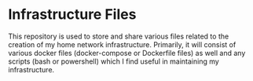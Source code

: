 # Infrastructure Files

This repository is used to store and share various files related to the creation of my home network infrastructure.  Primarily, it will consist of various docker files (docker-compose or Dockerfile files) as well and any scripts (bash or powershell) which I find useful in maintaining my infrastructure.